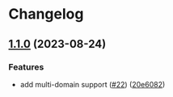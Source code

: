 # Changelog

## [1.1.0](https://github.com/j3ko/aws-certbot/compare/v1.0.0...v1.1.0) (2023-08-24)


### Features

* add multi-domain support ([#22](https://github.com/j3ko/aws-certbot/issues/22)) ([20e6082](https://github.com/j3ko/aws-certbot/commit/20e6082281e8a1cc215bccec41d95d264db5244f))

